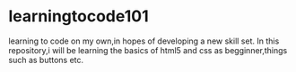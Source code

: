# learningtocode101
learning to code on my own,in hopes of developing a new skill set. In this repository,i will be learning the basics of html5 and css as begginner,things such as buttons etc.
